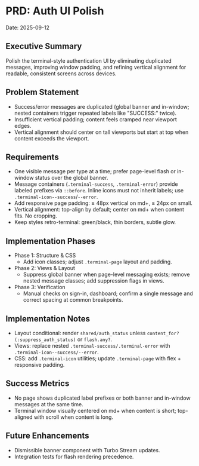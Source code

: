 # PRD: Auth UI Polish

Date: 2025-09-12

## Executive Summary
Polish the terminal-style authentication UI by eliminating duplicated messages, improving window padding, and refining vertical alignment for readable, consistent screens across devices.

## Problem Statement
- Success/error messages are duplicated (global banner and in-window; nested containers trigger repeated labels like "SUCCESS:" twice).
- Insufficient vertical padding; content feels cramped near viewport edges.
- Vertical alignment should center on tall viewports but start at top when content exceeds the viewport.

## Requirements
- One visible message per type at a time; prefer page-level flash or in-window status over the global banner.
- Message containers (`.terminal-success`, `.terminal-error`) provide labeled prefixes via `::before`. Inline icons must not inherit labels; use `.terminal-icon--success`/`--error`.
- Add responsive page padding: ≥ 48px vertical on md+, ≥ 24px on small.
- Vertical alignment: top-align by default; center on md+ when content fits. No cropping.
- Keep styles retro-terminal: green/black, thin borders, subtle glow.

## Implementation Phases
- Phase 1: Structure & CSS
  - Add icon classes; adjust `.terminal-page` layout and padding.
- Phase 2: Views & Layout
  - Suppress global banner when page-level messaging exists; remove nested message classes; add suppression flags in views.
- Phase 3: Verification
  - Manual checks on sign-in, dashboard; confirm a single message and correct spacing at common breakpoints.

## Implementation Notes
- Layout conditional: render `shared/auth_status` unless `content_for?(:suppress_auth_status)` or `flash.any?`.
- Views: replace nested `.terminal-success/.terminal-error` with `.terminal-icon--success/--error`.
- CSS: add `.terminal-icon` utilities; update `.terminal-page` with flex + responsive padding.

## Success Metrics
- No page shows duplicated label prefixes or both banner and in-window messages at the same time.
- Terminal window visually centered on md+ when content is short; top-aligned with scroll when content is long.

## Future Enhancements
- Dismissible banner component with Turbo Stream updates.
- Integration tests for flash rendering precedence.
